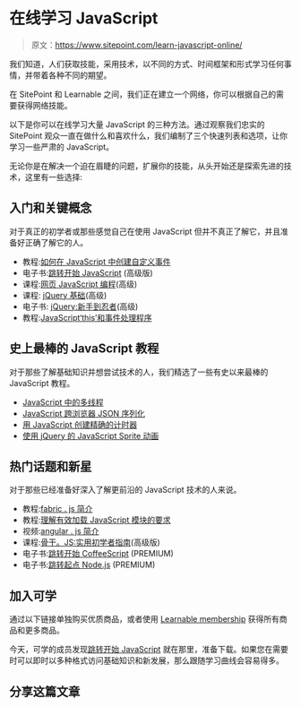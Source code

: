 # 在线学习 JavaScript

> 原文：<https://www.sitepoint.com/learn-javascript-online/>

我们知道，人们获取技能，采用技术，以不同的方式、时间框架和形式学习任何事情，并带着各种不同的期望。

在 SitePoint 和 Learnable 之间，我们正在建立一个网络，你可以根据自己的需要获得网络技能。

以下是你可以在线学习大量 JavaScript 的三种方法。通过观察我们忠实的 SitePoint 观众一直在做什么和喜欢什么，我们编制了三个快速列表和选项，让你学习一些严肃的 JavaScript。

无论你是在解决一个迫在眉睫的问题，扩展你的技能，从头开始还是探索先进的技术，这里有一些选择:

## 入门和关键概念

对于真正的初学者或那些感觉自己在使用 JavaScript 但并不真正了解它，并且准备好正确了解它的人。

*   教程:[如何在 JavaScript 中创建自定义事件](https://www.sitepoint.com/javascript-custom-events/)
*   电子书:[跳转开始 JavaScript](https://learnable.com/books/jsjavascript1) (高级版)
*   课程:[网页 JavaScript 编程](https://learnable.com/courses/javascript-programming-for-the-web-40)(高级)
*   课程: [jQuery 基础](https://learnable.com/courses/jquery-fundamentals-1132)(高级)
*   电子书: [jQuery:新手到忍者](https://learnable.com/books/jquery1)(高级)
*   教程:[JavaScript‘this’和事件处理程序](https://www.sitepoint.com/javascript-this-event-handlers/)

## 史上最棒的 JavaScript 教程

对于那些了解基础知识并想尝试技术的人，我们精选了一些有史以来最棒的 JavaScript 教程。

*   [JavaScript 中的多线程](https://www.sitepoint.com/multi-threading-javascript/)
*   [JavaScript 跨浏览器 JSON 序列化](https://www.sitepoint.com/javascript-json-serialization/)
*   [用 JavaScript 创建精确的计时器](https://www.sitepoint.com/creating-accurate-timers-in-javascript/)
*   [使用 jQuery 的 JavaScript Sprite 动画](https://www.sitepoint.com/javascript-sprite-animation-using-jquery/)

## 热门话题和新星

对于那些已经准备好深入了解更前沿的 JavaScript 技术的人来说。

*   教程:[fabric . js 简介](https://www.sitepoint.com/introduction-to-fabric-js/)
*   教程:[理解有效加载 JavaScript 模块的要求](https://www.sitepoint.com/understanding-requirejs-for-effective-javascript-module-loading/)
*   视频:[angular . js 简介](https://learnable.com/jumpcasts/intro-to-angular-js-63)
*   课程:[骨干。JS:实用初学者指南](https://learnable.com/courses/backbone-js-a-practical-beginner-s-guide-2742)(高级版)
*   电子书:[跳转开始 CoffeeScript](https://learnable.com/books/coffeescript1) (PREMIUM)
*   电子书:[跳转起点 Node.js](https://learnable.com/books/nodejs1) (PREMIUM)

## 加入可学

通过以下链接单独购买优质商品，或者使用 [Learnable membership](https://learnable.com/#pricing) 获得所有商品和更多商品。

今天，可学的成员发现[跳转开始 JavaScript](https://learnable.com/books/jsjavascript1) 就在那里，准备下载。如果您在需要时可以即时以多种格式访问基础知识和新发展，那么跟随学习曲线会容易得多。

## 分享这篇文章